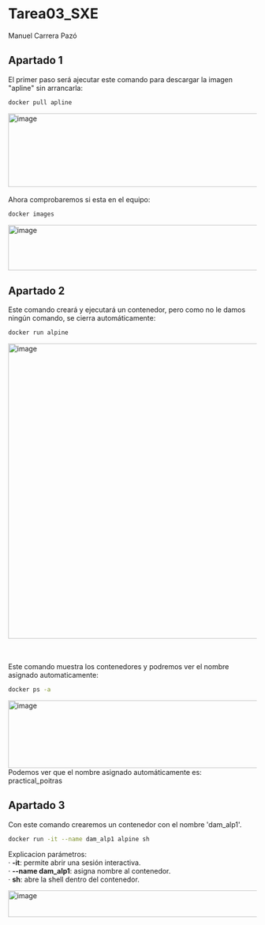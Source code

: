 # Tarea03_SXE
Manuel Carrera Pazó
## Apartado 1 
El primer paso será ajecutar este comando para descargar la imagen "apline" sin arrancarla:
```bash
docker pull apline
```
<img width="746" height="149" alt="image" src="https://github.com/user-attachments/assets/97ac2d37-fac0-4326-bfbf-ec20bbda171e" />
<br><br>
Ahora comprobaremos si esta en el equipo:


```bash
docker images
```
<img width="693" height="92" alt="image" src="https://github.com/user-attachments/assets/ce9ea08e-b9b4-4120-89b3-580d09e48a30" />  

## Apartado 2
Este comando creará y ejecutará un contenedor, pero como no le damos ningún comando, se cierra automáticamente:
```bash
docker run alpine
```
<img width="946" height="598" alt="image" src="https://github.com/user-attachments/assets/2b89e707-0108-4ad9-9e34-331a89664c04" />

<br><br>
Este comando muestra los contenedores y podremos ver el nombre asignado automaticamente:
```bash
docker ps -a
```
<img width="1127" height="137" alt="image" src="https://github.com/user-attachments/assets/e8bdec7c-f449-467d-9e17-b5b4804e12cd" />
Podemos ver que el nombre asignado automáticamente es: practical_poitras

## Apartado 3
Con este comando crearemos un contenedor con el nombre 'dam_alp1'.
```bash
docker run -it --name dam_alp1 alpine sh
```
Explicacion parámetros:  
· **-it**: permite abrir una sesión interactiva.  
· **--name dam_alp1**: asigna nombre al contenedor.  
· **sh**: abre la shell dentro del contenedor.  

<img width="710" height="54" alt="image" src="https://github.com/user-attachments/assets/0c049fe6-8de0-4a59-b255-828e41a6a6af" />


